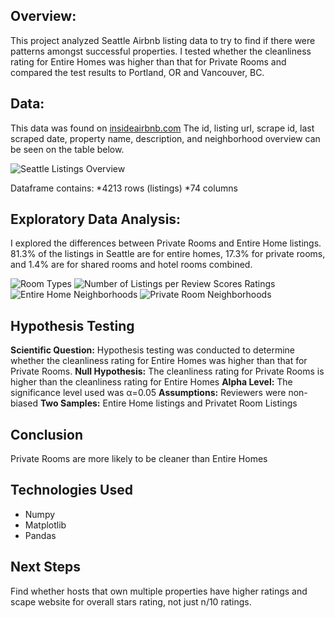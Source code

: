 ## Overview:
This project analyzed Seattle Airbnb listing data to try to find if there were patterns amongst successful properties. I tested whether the cleanliness rating for Entire Homes was higher than that for Private Rooms and compared the test results to Portland, OR and Vancouver, BC.

## Data:
This data was found on [insideairbnb.com](http://insideairbnb.com/get-the-data.html)
The id, listing url, scrape id, last scraped date, property name, description, and neighborhood overview can be seen on the table below. 

![Seattle Listings Overview](https://user-images.githubusercontent.com/79812486/121740651-407f3500-cab2-11eb-88b4-43bc570f10ed.png)

Dataframe contains:
*4213 rows (listings)
*74 columns

## Exploratory Data Analysis:
I explored the differences between Private Rooms and Entire Home listings. 81.3% of the listings in Seattle are for entire homes, 17.3% for private rooms, and 1.4% are for shared rooms and hotel rooms combined. 


![Room Types](https://user-images.githubusercontent.com/79812486/121745513-3e6ca480-cab9-11eb-8f32-f60e0fb367b4.png)
![Number of Listings per Review Scores Ratings](https://user-images.githubusercontent.com/79812486/121745526-44628580-cab9-11eb-893c-7b4ff1b859ba.png)
![Entire Home Neighborhoods](https://user-images.githubusercontent.com/79812486/121745537-47f60c80-cab9-11eb-926a-6712525892b4.png)
![Private Room Neighborhoods](https://user-images.githubusercontent.com/79812486/121745543-49bfd000-cab9-11eb-843d-94c12ae6be4a.png)



## Hypothesis Testing
**Scientific Question:** Hypothesis testing was conducted to determine whether the cleanliness rating for Entire Homes was higher than that for Private Rooms. 
**Null Hypothesis:** The cleanliness rating for Private Rooms is higher than the cleanliness rating for Entire Homes
**Alpha Level:** The significance level used was α=0.05
**Assumptions:** Reviewers were non-biased
**Two Samples:** Entire Home listings and Privatet Room Listings

## Conclusion 
Private Rooms are more likely to be cleaner than Entire Homes

## Technologies Used
* Numpy
* Matplotlib
* Pandas

## Next Steps
Find whether hosts that own multiple properties have higher ratings and scape website for overall stars rating, not just n/10 ratings. 
